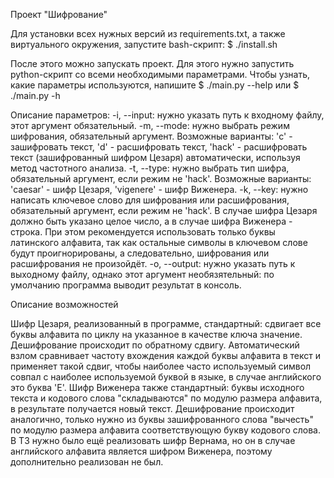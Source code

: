 Проект "Шифрование"

Для установки всех нужных версий из requirements.txt, а также виртуального окружения, запустите bash-скрипт:
$ ./install.sh

После этого можно запускать проект. Для этого нужно запустить python-скрипт со всеми необходимыми параметрами. Чтобы узнать, какие параметры используются, напишите
$ ./main.py --help
или 
$ ./main.py -h

Описание параметров:
-i, --input: нужно указать путь к входному файлу, этот аргумент обязательный.
-m, --mode: нужно выбрать режим шифрования, обязательный аргумент. Возможные варианты: 'c' - зашифровать текст, 'd' - расшифровать текст, 'hack' - расшифровать текст (зашифрованный шифром Цезаря) автоматически, используя метод частотного анализа.
-t, --type: нужно выбрать тип шифра, обязательный аргумент, если режим не 'hack'. Возможные варианты: 'caesar' - шифр Цезаря, 'vigenere' - шифр Виженера.
-k, --key: нужно написать ключевое слово для шифрования или расшифрования, обязательный аргумент, если режим не 'hack'. В случае шифра Цезаря должно быть указано целое число, а в случае шифра Виженера - строка. При этом рекомендуется использовать только буквы латинского алфавита, так как остальные символы в ключевом слове будут проигнорированы, а следовательно, шифрования или расшифрования не произойдёт.
-o, --output: нужно указать путь к выходному файлу, однако этот аргумент необязятельный: по умолчанию программа выводит результат в консоль.


Описание возможностей

Шифр Цезаря, реализованный в программе, стандартный: сдвигает все буквы алфавита по циклу на указанное в качестве ключа значение. Дешифрование происходит по обратному сдвигу. Автоматический взлом сравнивает частоту вхождения каждой буквы алфавита в текст и применяет такой сдвиг, чтобы наиболее часто используемый символ совпал с наиболее используемой буквой в языке, в случае английского это буква 'E'.
Шифр Виженера также стандартный: буквы исходного текста и кодового слова "складываются" по модулю размера алфавита, в результате получается новый текст. Дешифрование происходит аналогично, только нужно из буквы зашифрованного слова "вычесть" по модулю размера алфавита соответствующую букву кодового слова.
В ТЗ нужно было ещё реализовать шифр Вернама, но он в случае английского алфавита является шифром Виженера, поэтому дополнительно реализован не был.

